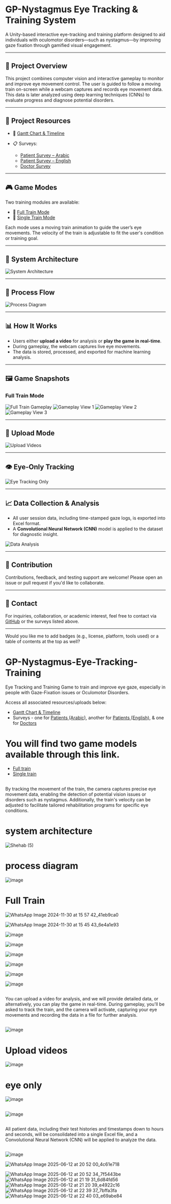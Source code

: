 



# GP-Nystagmus Eye Tracking & Training System

A Unity-based interactive eye-tracking and training platform designed to aid individuals with oculomotor disorders—such as nystagmus—by improving gaze fixation through gamified visual engagement.

---

## 🎯 Project Overview

This project combines computer vision and interactive gameplay to monitor and improve eye movement control. The user is guided to follow a moving train on-screen while a webcam captures and records eye movement data. This data is later analyzed using deep learning techniques (CNNs) to evaluate progress and diagnose potential disorders.

---

## 📂 Project Resources

* 📅 [Gantt Chart & Timeline](https://docs.google.com/spreadsheets/d/1TkLX_q5t6vAm9R57QAuC5okDFoFYQ8wd57yXewiJa3M/edit?usp=sharing)
* 📋 Surveys:

  * [Patient Survey – Arabic](https://docs.google.com/forms/d/e/1FAIpQLSfhU_CxO59pTOpdHfrxsELWIn-23gpyVego-ujayt2F48EqSg/viewform)
  * [Patient Survey – English](https://forms.gle/nXjsG7GL7pAjySASA)
  * [Doctor Survey](https://docs.google.com/forms/d/e/1FAIpQLSciKyrwdtClstPlHFf0jYcR8N-ioTminI9EbtT88zsERKBKZg/viewform)

---

## 🎮 Game Modes

Two training modules are available:

* 🔗 [Full Train Mode](https://drive.google.com/file/d/1_lrU5ZZ7M_gU2Fe3pQ_poHGJD09g1Ga6/view?usp=drive_link)
* 🔗 [Single Train Mode](https://drive.google.com/file/d/1ojR7fiq_VZm6pnLpM2B_Ad2jcESBpvXJ/view?usp=drive_link)

Each mode uses a moving train animation to guide the user’s eye movements. The velocity of the train is adjustable to fit the user's condition or training goal.

---

## 🧠 System Architecture

![System Architecture](https://github.com/user-attachments/assets/7de2ecc5-b16d-4cc5-b4e7-b312d7f127f5)

---

## 🔁 Process Flow

![Process Diagram](https://github.com/user-attachments/assets/1502fac5-6160-49bb-bd6f-02e62fb42eb3)

---

## 📊 How It Works

* Users either **upload a video** for analysis or **play the game in real-time**.
* During gameplay, the webcam captures live eye movements.
* The data is stored, processed, and exported for machine learning analysis.

---

## 🖼️ Game Snapshots

### Full Train Mode

![Full Train Gameplay](https://github.com/user-attachments/assets/e88a1ea3-178a-4f93-9001-25e3d3edc743)
![Gameplay View 1](https://github.com/user-attachments/assets/1870d759-da74-462f-bde5-db7a476c92c5)
![Gameplay View 2](https://github.com/user-attachments/assets/c719bd25-d1b4-4de2-a418-7ca8258a7538)
![Gameplay View 3](https://github.com/user-attachments/assets/7e6c1f20-1fce-475d-9b43-01978fa4219b)

---

## 📁 Upload Mode

![Upload Videos](https://github.com/user-attachments/assets/8a77392b-bd8f-4082-93c3-9f816c7ab1f3)

---

## 👁️ Eye-Only Tracking

![Eye Tracking Only](https://github.com/user-attachments/assets/918ef336-7b7b-41e4-ac6c-f8c70c944590)

---

## 📈 Data Collection & Analysis

* All user session data, including time-stamped gaze logs, is exported into Excel format.
* A **Convolutional Neural Network (CNN)** model is applied to the dataset for diagnostic insight.

![Data Analysis](https://github.com/user-attachments/assets/092d6997-75dd-45d1-8052-30825cb1814d)

---

## 🤝 Contribution

Contributions, feedback, and testing support are welcome! Please open an issue or pull request if you'd like to collaborate.

---

## 📧 Contact

For inquiries, collaboration, or academic interest, feel free to contact via [GitHub](https://github.com/Shehab-Hegab) or the surveys listed above.

---

Would you like me to add badges (e.g., license, platform, tools used) or a table of contents at the top as well?

# GP-Nystagmus-Eye-Tracking-Training

Eye Tracking and Training Game to train and improve eye gaze, especially in people with Gaze-Fixation issues or Oculomotor Disorders.

Access all associated resources/uploads below:

* [Gantt Chart & Timeline](https://docs.google.com/spreadsheets/d/1TkLX_q5t6vAm9R57QAuC5okDFoFYQ8wd57yXewiJa3M/edit?usp=sharing)
* Surveys - one for [Patients (Arabic)](https://docs.google.com/forms/d/e/1FAIpQLSfhU_CxO59pTOpdHfrxsELWIn-23gpyVego-ujayt2F48EqSg/viewform), another for [Patients (English)](https://forms.gle/nXjsG7GL7pAjySASA), & one for [Doctors](https://docs.google.com/forms/d/e/1FAIpQLSciKyrwdtClstPlHFf0jYcR8N-ioTminI9EbtT88zsERKBKZg/viewform)

##

# You will find two game models available through this link.

* [Full train](https://drive.google.com/file/d/1_lrU5ZZ7M_gU2Fe3pQ_poHGJD09g1Ga6/view?usp=drive_link)
* [Single train](https://drive.google.com/file/d/1uQnZRPEIM_3OgR7_sidVaX8bNVZxBI8W/view?usp=drive_link)

##

By tracking the movement of the train, the camera captures precise eye movement data, enabling the detection of potential vision issues or disorders such as nystagmus. Additionally, the train's velocity can be adjusted to facilitate tailored rehabilitation programs for specific eye conditions.

##

# system architecture

![Shehab (5)](https://github.com/user-attachments/assets/7de2ecc5-b16d-4cc5-b4e7-b312d7f127f5)

##

# process diagram

![image](https://github.com/user-attachments/assets/1502fac5-6160-49bb-bd6f-02e62fb42eb3)

##

# Full Train

![WhatsApp Image 2024-11-30 at 15 57 42\_41eb9ca0](https://github.com/user-attachments/assets/e88a1ea3-178a-4f93-9001-25e3d3edc743)

![WhatsApp Image 2024-11-30 at 15 45 43\_6e4a1e93](https://github.com/user-attachments/assets/1870d759-da74-462f-bde5-db7a476c92c5)

![image](https://github.com/user-attachments/assets/c719bd25-d1b4-4de2-a418-7ca8258a7538)

![image](https://github.com/user-attachments/assets/7e6c1f20-1fce-475d-9b43-01978fa4219b)

![image](https://github.com/user-attachments/assets/64cfd325-3fb2-476a-8001-76bc5a6a9a54)

![image](https://github.com/user-attachments/assets/2914c7b7-351a-48a4-b3b8-8300d532151f)

![image](https://github.com/user-attachments/assets/7b1ee11d-1a4e-4cf9-b47c-f731e8e0fb66)

![image](https://github.com/user-attachments/assets/6c5072b5-b5ce-472d-a7b0-9df170daea3d)

##

You can upload a video for analysis, and we will provide detailed data, or alternatively, you can play the game in real-time. During gameplay, you'll be asked to track the train, and the camera will activate, capturing your eye movements and recording the data in a file for further analysis.

##

![image](https://github.com/user-attachments/assets/0efa7c91-05aa-41e1-abfb-bac942001921)

##

# Upload videos

![image](https://github.com/user-attachments/assets/8a77392b-bd8f-4082-93c3-9f816c7ab1f3)

# eye only

![image](https://github.com/user-attachments/assets/918ef336-7b7b-41e4-ac6c-f8c70c944590)

##

![image](https://github.com/user-attachments/assets/61c0f74b-25c9-44e2-873d-b0f7a6afbbd5)

##

All patient data, including their test histories and timestamps down to hours and seconds, will be consolidated into a single Excel file, and a Convolutional Neural Network (CNN) will be applied to analyze the data.

##

![image](https://github.com/user-attachments/assets/092d6997-75dd-45d1-8052-30825cb1814d)



![WhatsApp Image 2025-06-12 at 20 52 00_4c61e718](https://github.com/user-attachments/assets/07f905d1-d35b-4cf5-b772-ea066cde9900)







![WhatsApp Image 2025-06-12 at 20 52 34_7f5443be](https://github.com/user-attachments/assets/62e0bde9-637d-4508-bf5d-7512f558b505)
![WhatsApp Image 2025-06-12 at 21 19 31_6d84fd56](https://github.com/user-attachments/assets/b7bc01ce-d7ab-497f-91f3-d82b43809e9b)
![WhatsApp Image 2025-06-12 at 21 20 39_e4922c16](https://github.com/user-attachments/assets/f2e2468a-0426-4082-9cb8-f926df8252fa)
![WhatsApp Image 2025-06-12 at 22 39 37_7bffa3fa](https://github.com/user-attachments/assets/d268187b-d2a9-4113-b6fe-cd77c8ae6cec)
![WhatsApp Image 2025-06-12 at 22 40 03_e69abe84](https://github.com/user-attachments/assets/a8f77591-5252-489b-81ea-94df2618481d)
